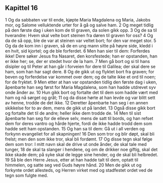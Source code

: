 ## Kapittel 16

1 Og da sabbaten var til ende, kjøpte Maria Magdalena og Maria, Jakobs mor, og Salome velluktende urter for å gå og salve ham.
2 Og meget tidlig på den første dag i uken kom de til graven, da solen gikk opp.
3 Og de sa til hverandre: Hvem skal velte bort steinen fra døren til graven for oss?
4 Og da de så opp, ble de var at steinen var veltet bort; for den var meget stor.
5 Og da de kom inn i graven, så de en ung mann sitte på høyre side, kledd i en hvit, sid kjortel; og de ble forferdet.
6 Men han sier til dem: Forferdes ikke! Dere søker Jesus fra Nasaret, den korsfestede; han er opstanden, han er ikke her; se, der er stedet hvor de la ham.
7 Men gå bort og si til hans disipler og til Peter at han går i forveien for dere til Galilea; der skal dere se ham, som han har sagt dere.
8 Og de gikk ut og flyktet bort fra graven; for beven og forferdelse var kommet over dem; og de talte ikke et ord til noen; for de fryktet.
9 Men etter at han var opstanden tidlig den første dag i uken, åpenbarte han seg først for Maria Magdalena, som han hadde utdrevet syv onde ånder av.
10 Hun gikk bort og fortalte det til dem som hadde vært med ham og nå sørget og gråt;
11 og da disse hørte at han levde og var blitt sett av henne, trodde de det ikke.
12 Deretter åpenbarte han seg i en annen skikkelse for to av dem, mens de gikk ut på landet.
13 Også disse gikk bort og fortalte det til de andre; heller ikke dem trodde de.
14 Men til sist åpenbarte han seg for de elleve selv, mens de satt til bords, og han refset dem for deres vantro og hårde hjerte, fordi de ikke hadde trodd dem som hadde sett ham opstanden.
15 Og han sa til dem: Gå ut i all verden og forkynn evangeliet for all skapningen!
16 Den som tror og blir døpt, skal bli frelst; men den som ikke tror, skal bli fordømt.
17 Og disse tegn skal følge dem som tror: I mitt navn skal de drive ut onde ånder, de skal tale med tunger,
18 de skal ta slanger i hendene, og om de drikker noe giftig, skal det ikke skade dem; på syke skal de legge sine hender, og de skal bli helbredet.
19 Så ble den Herre Jesus, etter at han hadde talt til dem, optatt til himmelen, og satte seg ved Guds høyre hånd.
20 Men de gikk ut og forkynte ordet allesteds, og Herren virket med og stadfestet ordet ved de tegn som fulgte med.
